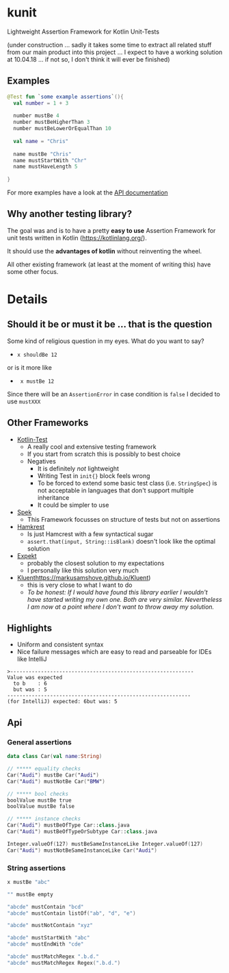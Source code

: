 # kunit
Lightweight Assertion Framework for Kotlin Unit-Tests

(under construction ... sadly it takes some time to extract all related stuff from our main product into this project ... I expect to have a working solution at 10.04.18 ... if not so, I don't think it will ever be finished)

## Examples

```kotlin
@Test fun `some example assertions`(){
  val number = 1 + 3
  
  number mustBe 4
  number mustBeHigherThan 3
  number mustBeLowerOrEqualThan 10
  
  val name = "Chris"
  
  name mustBe "Chris"
  name mustStartWith "Chr"
  name mustHaveLength 5
   
}
```

For more examples have a look at the [API documentation](#api)


## Why another testing library?

The goal was and is to have a pretty **easy to use** Assertion Framework for unit tests written in Kotlin (https://kotlinlang.org/).

It should use the **advantages of kotlin** without reinventing the wheel.

All other existing framework (at least at the moment of writing this) have some other focus.

# Details
## Should it be or must it be ... that is the question

Some kind of religious question in my eyes. What do you want to say?

 - `x shouldBe 12`
 
 or is it more like 

- ` x mustBe 12`

Since there will be an `AssertionError` in case condition is `false` I decided to use `mustXXX`

## Other Frameworks

- [Kotlin-Test](https://github.com/kotlintest/kotlintest)
  - A really cool and extensive testing framework
  - If you start from scratch this is possibly to best choice
  - Negatives
    - It is definitely *not* lightweight
    - Writing Test in `init{}` block feels wrong
    - To be forced to extend some basic test class (i.e. `StringSpec`) is not acceptable in languages that don't
      support multiple inheritance
    - It could be simpler to use
- [Spek](https://github.com/spekframework/spek)
  - This Framework focusses on structure of tests but not on assertions
- [Hamkrest](https://github.com/npryce/hamkrest)
  - Is just Hamcrest with a few syntactical sugar
  - `assert.that(input, String::isBlank)` doesn't look like the optimal solution
- [Expekt](https://github.com/winterbe/expekt)
  - probably the closest solution to my expectations
  - I personally like this solution very much
- [Kluent]()https://markusamshove.github.io/Kluent)
  - this is very close to what I want to do
  - _To be honest: If I would have found this library earlier I wouldn't
    have started writing my own one. Both are very similar. Nevertheless I am now
    at a point where I don't want to throw away my solution._

## Highlights
- Uniform and consistent syntax
- Nice failure messages which are easy to read and parseable for IDEs like IntelliJ 

```
>------------------------------------------------------------
Value was expected                                          
  to b    : 6                                      
  but was : 5                                      
------------------------------------------------------------
(for IntelliJ) expected: 6but was: 5                        
```


    
## Api<a name="api"></a>

### General assertions

```kotlin
data class Car(val name:String)

// ***** equality checks
Car("Audi") mustBe Car("Audi")
Car("Audi") mustNotBe Car("BMW") 

// ***** bool checks
boolValue mustBe true
boolValue mustBe false

// ***** instance checks
Car("Audi") mustBeOfType Car::class.java
Car("Audi") mustBeOfTypeOrSubtype Car::class.java

Integer.valueOf(127) mustBeSameInstanceLike Integer.valueOf(127)
Car("Audi") mustNotBeSameInstanceLike Car("Audi")


```

### String assertions

```kotlin
x mustBe "abc"

"" mustBe empty

"abcde" mustContain "bcd"
"abcde" mustContain listOf("ab", "d", "e")

"abcde" mustNotContain "xyz"

"abcde" mustStartWith "abc"
"abcde" mustEndWith "cde"

"abcde" mustMatchRegex ".b.d."
"abcde" mustMatchRegex Regex(".b.d.")
```